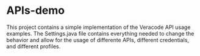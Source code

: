 # APIs-demo
This project contains a simple implementation of the Veracode API usage examples.
The Settings.java file contains everything needed to change the behavior and allow for the usage of differente APIs, different credentials, and different profiles.
